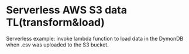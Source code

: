 # Serverless AWS S3 data TL(transform&load)
Serverless example: invoke lambda function to load data in the DymonDB when .csv was uploaded to the S3 bucket.
